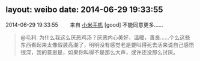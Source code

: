 layout: weibo
date: 2014-06-29 19:33:55
---
2014-06-29 19:33:55  &nbsp;&nbsp;&nbsp;&nbsp;&nbsp;&nbsp; 来自 <a href="http://app.weibo.com/t/feed/22zMnn" rel="nofollow">小米手机</a>
[good] 不能同意更多……
>  @毛利: 为什么我这么厌恶鸡汤？厌恶内心美好，温暖，善良……个么这些东西看起来太像假装高潮了，明明没有感觉老是要叫得死去活来说自己感悟很深，我的意思是，如果你叫得不是那么大声，或许还没那么讨厌。 ​​​
